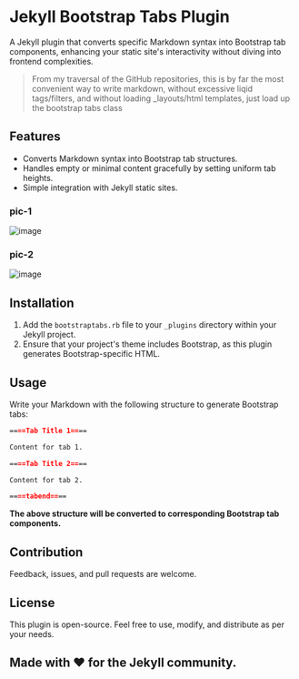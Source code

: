 # Jekyll Bootstrap Tabs Plugin

A Jekyll plugin that converts specific Markdown syntax into Bootstrap tab components, enhancing your static site's interactivity without diving into frontend complexities.
> From my traversal of the GitHub repositories, this is by far the most convenient way to write markdown, without excessive liqid tags/filters, and without loading _layouts/html templates, just load up the bootstrap tabs class
## Features

- Converts Markdown syntax into Bootstrap tab structures.
- Handles empty or minimal content gracefully by setting uniform tab heights.
- Simple integration with Jekyll static sites.

### pic-1
![image](https://github.com/y377/jekyll-tabs/assets/58632405/0bfa1c17-b74b-43be-84b0-6a17c486d99b)

### pic-2
![image](https://github.com/y377/jekyll-tabs/assets/58632405/91c9a3ea-80f1-4158-9bf3-e8411f8f911a)

## Installation

1. Add the `bootstraptabs.rb` file to your `_plugins` directory within your Jekyll project.
2. Ensure that your project's theme includes Bootstrap, as this plugin generates Bootstrap-specific HTML.

## Usage

Write your Markdown with the following structure to generate Bootstrap tabs:

```markdown
====Tab Title 1====

Content for tab 1.

====Tab Title 2====

Content for tab 2.

====tabend====
```
**The above structure will be converted to corresponding Bootstrap tab components.**

## Contribution
Feedback, issues, and pull requests are welcome.

## License
This plugin is open-source. Feel free to use, modify, and distribute as per your needs.

## Made with ❤️ for the Jekyll community.
